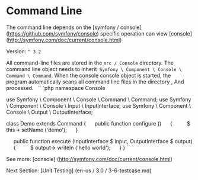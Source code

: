 # Command Line

The command line depends on the [symfony / console] (https://github.com/symfony/console) specific operation can view [console] (http://symfony.com/doc/current/console.html)

Version: `^ 3.2`

All command-line files are stored in the `src / Console` directory. The command line object needs to inherit` Symfony \ Component \ Console \ Command \ Command`. When the console console object is started, the program automatically scans all command line files in the directory , And processed.
 
`` `php
namespace Console

use Symfony \ Component \ Console \ Command \ Command;
use Symfony \ Component \ Console \ Input \ InputInterface;
use Symfony \ Component \ Console \ Output \ OutputInterface;


class Demo extends Command
{
     public function configure ()
     {
         $ this-> setName ('demo');
     }

     public function execute (InputInterface $ input, OutputInterface $ output)
     {
         $ output-> writeln ('hello world');
     }
}
`` `

See more: [console] (http://symfony.com/doc/current/console.html)

Next Section: [Unit Testing] (en-us / 3.0 / 3-6-testcase.md)